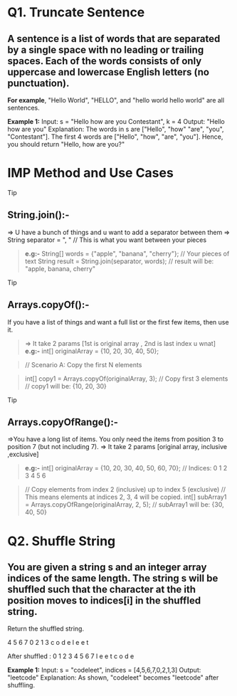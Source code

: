 # Q1. Truncate Sentence

## A sentence is a list of words that are separated by a single space with no leading or trailing spaces. Each of the words consists of only uppercase and lowercase English letters (no punctuation).

**For example**, "Hello World", "HELLO", and "hello world hello world" are all sentences.

 **Example 1:**
 Input: s = "Hello how are you Contestant", k = 4
 Output: "Hello how are you"
 Explanation:
 The words in s are ["Hello", "how" "are", "you", "Contestant"].
 The first 4 words are ["Hello", "how", "are", "you"].
 Hence, you should return "Hello, how are you?"

 # IMP Method and Use Cases

> [!TIP]
>## String.join():-
> => U have a bunch of things and u want to add a separator between them
> => String separator = ", " // This is what you want between your pieces

>**e.g:-**
>String[] words = {"apple", "banana", "cherry"}; // Your pieces of text
>String result = String.join(separator, words);
>// result will be: "apple, banana, cherry"

> [!TIP]  
> ## Arrays.copyOf():-
If you have a list of things and want a full list or the first few items, then use it.
> => It take 2 params [1st is original array , 2nd is last index u wnat]
> **e.g:-**
>int[] originalArray = {10, 20, 30, 40, 50};

>// Scenario A: Copy the first N elements

>int[] copy1 = Arrays.copyOf(originalArray, 3); // Copy first 3 elements
>// copy1 will be: {10, 20, 30}

> [!TIP]  
> ## Arrays.copyOfRange():-
> =>You have a long list of items. You only need the items from position 3 to position 7 (but not including 7).
> => It take 2 params [original array, inclusive ,exclusive]

> **e.g:-**
>int[] originalArray = {10, 20, 30, 40, 50, 60, 70};
>// Indices:             0   1   2   3   4   5   6

>// Copy elements from index 2 (inclusive) up to index 5 (exclusive)
>// This means elements at indices 2, 3, 4 will be copied.
>int[] subArray1 = Arrays.copyOfRange(originalArray, 2, 5);
>// subArray1 will be: {30, 40, 50}

# Q2.  Shuffle String
 
## You are given a string s and an integer array indices of the same length. The string s will be shuffled such that the character at the ith position moves to indices[i] in the shuffled string.
 Return the shuffled string.

 4 5 6 7 0 2 1 3
 c o d e l e e t

 After shuffled :
 0 1 2 3 4 5 6 7
 l e e t c o d e

 **Example 1:**
 Input: s = "codeleet", indices = [4,5,6,7,0,2,1,3]
 Output: "leetcode"
 Explanation: As shown, "codeleet" becomes "leetcode" after shuffling.
